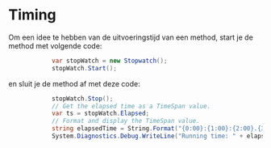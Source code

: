 # Timing

Om een idee te hebben van de uitvoeringstijd van een method, start je de method met volgende code:

```c#
            var stopWatch = new Stopwatch();
            stopWatch.Start();
```

en sluit je de method af met deze code:

```C#
            stopWatch.Stop();
            // Get the elapsed time as a TimeSpan value.
            var ts = stopWatch.Elapsed;
            // Format and display the TimeSpan value.
            string elapsedTime = String.Format("{0:00}:{1:00}:{2:00}.{3:00}", ts.Hours, ts.Minutes, ts.Seconds, ts.Milliseconds / 10);
            System.Diagnostics.Debug.WriteLine("Running time: " + elapsedTime); // opgelet: print vertraagt!
```

